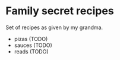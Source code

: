 # Family secret recipes

Set of recipes as given by my grandma.

- pizas (TODO)
- sauces (TODO)
- reads (TODO)
